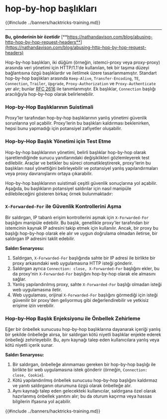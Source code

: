# hop-by-hop başlıkları

{{#include ../banners/hacktricks-training.md}}

---

**Bu, gönderinin bir özetidir** [**https://nathandavison.com/blog/abusing-http-hop-by-hop-request-headers**](https://nathandavison.com/blog/abusing-http-hop-by-hop-request-headers)

Hop-by-hop başlıkları, iki düğüm (örneğin, istemci-proxy veya proxy-proxy) arasında veri yönetimi için HTTP/1.1'de kullanılan, tek bir taşıma düzeyi bağlantısına özgü başlıklardır ve iletilmek üzere tasarlanmamıştır. Standart hop-by-hop başlıkları arasında `Keep-Alive`, `Transfer-Encoding`, `TE`, `Connection`, `Trailer`, `Upgrade`, `Proxy-Authorization` ve `Proxy-Authenticate` yer alır; bunlar [RFC 2616](https://tools.ietf.org/html/rfc2616#section-13.5.1) ile tanımlanmıştır. Ek başlıklar, `Connection` başlığı aracılığıyla hop-by-hop olarak belirlenebilir.

### Hop-by-Hop Başlıklarının Suistimali

Proxy'ler tarafından hop-by-hop başlıklarının yanlış yönetimi güvenlik sorunlarına yol açabilir. Proxy'lerin bu başlıkları kaldırması beklenirken, hepsi bunu yapmadığı için potansiyel zafiyetler oluşabilir.

### Hop-by-Hop Başlık Yönetimi için Test Etme

Hop-by-hop başlıklarının yönetimi, belirli başlıklar hop-by-hop olarak işaretlendiğinde sunucu yanıtlarındaki değişiklikleri gözlemleyerek test edilebilir. Araçlar ve betikler bu süreci otomatikleştirerek, proxy'lerin bu başlıkları nasıl yönettiğini belirleyebilir ve potansiyel yanlış yapılandırmaları veya proxy davranışlarını ortaya çıkarabilir.

Hop-by-hop başlıklarının suistimali çeşitli güvenlik sonuçlarına yol açabilir. Aşağıda, bu başlıkların potansiyel saldırılar için nasıl manipüle edilebileceğini gösteren birkaç örnek bulunmaktadır:

### `X-Forwarded-For` ile Güvenlik Kontrollerini Aşma

Bir saldırgan, IP tabanlı erişim kontrollerini aşmak için `X-Forwarded-For` başlığını manipüle edebilir. Bu başlık, genellikle proxy'ler tarafından bir istemcinin kaynak IP adresini takip etmek için kullanılır. Ancak, bir proxy bu başlığı hop-by-hop olarak ele alır ve uygun doğrulama olmadan iletirse, bir saldırgan IP adresini taklit edebilir.

**Saldırı Senaryosu:**

1. Saldırgan, `X-Forwarded-For` başlığında sahte bir IP adresi ile birlikte bir proxy arkasındaki web uygulamasına HTTP isteği gönderir.
2. Saldırgan ayrıca `Connection: close, X-Forwarded-For` başlığını ekler, bu da proxy'nin `X-Forwarded-For` başlığını hop-by-hop olarak ele almasını sağlar.
3. Yanlış yapılandırılmış proxy, sahte `X-Forwarded-For` başlığı olmadan isteği web uygulamasına iletir.
4. Web uygulaması, orijinal `X-Forwarded-For` başlığını görmediği için isteği güvenilir bir proxy'den geliyormuş gibi değerlendirebilir ve yetkisiz erişime izin verebilir.

### Hop-by-Hop Başlık Enjeksiyonu ile Önbellek Zehirleme

Eğer bir önbellek sunucusu hop-by-hop başlıklarına dayanarak içeriği yanlış bir şekilde önbelleğe alırsa, bir saldırgan kötü niyetli başlıklar enjekte ederek önbelleği zehirleyebilir. Bu, aynı kaynağı talep eden kullanıcılara yanlış veya kötü niyetli içerik sunar.

**Saldırı Senaryosu:**

1. Bir saldırgan, önbelleğe alınmaması gereken bir hop-by-hop başlığı ile birlikte bir web uygulamasına istek gönderir (örneğin, `Connection: close, Cookie`).
2. Kötü yapılandırılmış önbellek sunucusu hop-by-hop başlığını kaldırmaz ve yanıtı saldırganın oturumuna özgü olarak önbelleğe alır.
3. Aynı kaynağı talep eden gelecekteki kullanıcılar, saldırgana özel olarak hazırlanmış önbellek yanıtını alır; bu da oturum kaçırma veya hassas bilgilerin ifşasına yol açabilir.

{{#include ../banners/hacktricks-training.md}}
